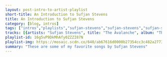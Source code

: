 ```yaml
---
layout: post-intro-to-artist-playlist
short-title: An Introduction to Sufjan Stevens
title: An Introduction to Sufjan Stevens
category: [blog, intros]
tags: ["intros","playlists","sufjan-stevens","sufjan-stevens","sufjan-stevens","sufjan-stevens","sufjan-stevens","sufjan-stevens","sufjan-stevens","sufjan-stevens","sufjan-stevens","sufjan-stevens","sufjan-stevens","sufjan-stevens","sufjan-stevens","sufjan-stevens","sufjan-stevens","sufjan-stevens","sufjan-stevens","sufjan-stevens","sufjan-stevens","sufjan-stevens","sufjan-stevens","sufjan-stevens","sufjan-stevens","sufjan-stevens","sufjan-stevens","sufjan-stevens","sufjan-stevens","sufjan-stevens","sufjan-stevens","sufjan-stevens"]
tracks: [{artists: "Sufjan Stevens", title: "The Avalanche", album: "The Avalanche"},{artists: "Sufjan Stevens", title: "Chicago", album: "Illinois"},{artists: "Sufjan Stevens", title: "Oh Detroit, Lift Up Your Weary Head! (Rebuild! Restore! Reconsider!)", album: "Michigan"},{artists: "Sufjan Stevens", title: "Futile Devices", album: "The Age of Adz"},{artists: "Sufjan Stevens", title: "The Transfiguration", album: "Seven Swans"},{artists: "Sufjan Stevens", title: "Concerning the UFO sighting near Highland, Illinois", album: "Illinois"},{artists: "Sufjan Stevens", title: "No Man's Land", album: "The Avalanche"},{artists: "Sufjan Stevens", title: "Come On! Feel the Illinoise! Part I: The World's Columbian Exposition Part II: Carl Sandburg Visits Me In A Dream", album: "Illinois"},{artists: "Sufjan Stevens", title: "All Good Naysayers, Speak Up! Or Forever Hold Your Peace!", album: "Michigan"},{artists: "Sufjan Stevens", title: "The Predatory Wasp of The Palisades Is Out To Get Us", album: "Illinois"},{artists: "Sufjan Stevens", title: "Springfield, or Bobby Got a Shadfly Caught in his Hair", album: "The Avalanche"},{artists: "Sufjan Stevens", title: "All for Myself", album: "The Age of Adz"},{artists: "Sufjan Stevens", title: "John Wayne Gacy, Jr.", album: "Illinois"},{artists: "Sufjan Stevens", title: "Vesuvius", album: "The Age of Adz"},{artists: "Sufjan Stevens", title: "Holland", album: "Michigan"},{artists: "Sufjan Stevens", title: "I Walked", album: "The Age of Adz"},{artists: "Sufjan Stevens", title: "To Be Alone With You", album: "Seven Swans"},{artists: "Sufjan Stevens", title: "Flint (For the Unemployed and Underpaid)", album: "Michigan"},{artists: "Sufjan Stevens", title: "Casimir Pulaski Day", album: "Illinois"},{artists: "Sufjan Stevens", title: "Decatur, or, Round of Applause for Your Step-Mother!", album: "Illinois"},{artists: "Sufjan Stevens", title: "The Tallest Man, the Broadest Shoulders Part I: The Great Frontier Part II: Come to Me Only With Playthings Now", album: "Illinois"},{artists: "Sufjan Stevens", title: "Movement VII (Finale)—The Emperor of Centrifuge", album: "The BQE"},{artists: "Sufjan Stevens", title: "The Pick-up", album: "The Avalanche"},{artists: "Sufjan Stevens", title: "I Want To Be Well", album: "The Age of Adz"},{artists: "Sufjan Stevens", title: "Oh God Where Are You Now? (In Pickerel Lake? Pigeon? Marquette? Mackinaw?)", album: "Michigan"},{artists: "Sufjan Stevens", title: "All the Trees of the Field Will Clap Their Hands", album: "Seven Swans"},{artists: "Sufjan Stevens", title: "Chicago (adult contemporary easy listening version)", album: "The Avalanche"},{artists: "Sufjan Stevens", title: "Year of the Rat", album: "Enjoy Your Rabbit"},{artists: "Sufjan Stevens", title: "Tahquamenon Falls", album: "Michigan"},{artists: "Sufjan Stevens", title: "The Henney Buggy Band", album: "The Avalanche"}]
playlist-id: 16g5vP9DkMhAfy0ZZZI87N
playlist-img: https://mosaic.scdn.co/640/ab67616d0000b27354cc3c482a2773faa2d2ef67ab67616d0000b2735a46f306324e85c094002fdfab67616d0000b273712c76b4152918fb8d37c53dab67616d0000b27397c113ccea1fe5f57401d294
summary: "These are some of my favorite songs by Sufjan Stevens"
---
```

